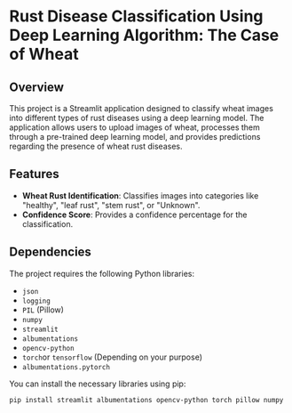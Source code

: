 # Rust Disease Classification Using Deep Learning Algorithm: The Case of Wheat

## Overview

This project is a Streamlit application designed to classify wheat images into different types of rust diseases using a deep learning model. The application allows users to upload images of wheat, processes them through a pre-trained deep learning model, and provides predictions regarding the presence of wheat rust diseases.

## Features

- **Wheat Rust Identification**: Classifies images into categories like "healthy", "leaf rust", "stem rust", or "Unknown".
- **Confidence Score**: Provides a confidence percentage for the classification.

## Dependencies

The project requires the following Python libraries:

- `json`
- `logging`
- `PIL` (Pillow)
- `numpy`
- `streamlit`
- `albumentations`
- `opencv-python`
- `torch`or `tensorflow` (Depending on your purpose)
- `albumentations.pytorch`

You can install the necessary libraries using pip:

```bash
pip install streamlit albumentations opencv-python torch pillow numpy
